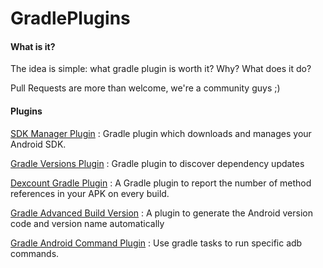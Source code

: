 # GradlePlugins


#### What is it?
The idea is simple: what gradle plugin is worth it? Why? What does it do?

Pull Requests are more than welcome, we're a community guys ;)


#### Plugins

[SDK Manager Plugin](https://github.com/JakeWharton/sdk-manager-plugin) : Gradle plugin which downloads and manages your Android SDK.

[Gradle Versions Plugin](https://github.com/ben-manes/gradle-versions-plugin) : Gradle plugin to discover dependency updates

[Dexcount Gradle Plugin](https://github.com/KeepSafe/dexcount-gradle-plugin) : A Gradle plugin to report the number of method references in your APK on every build.

[Gradle Advanced Build Version](https://github.com/moallemi/gradle-advanced-build-version) : A plugin to generate the Android version code and version name automatically

[Gradle Android Command Plugin](https://github.com/novoda/gradle-android-command-plugin) : Use gradle tasks to run specific adb commands.



